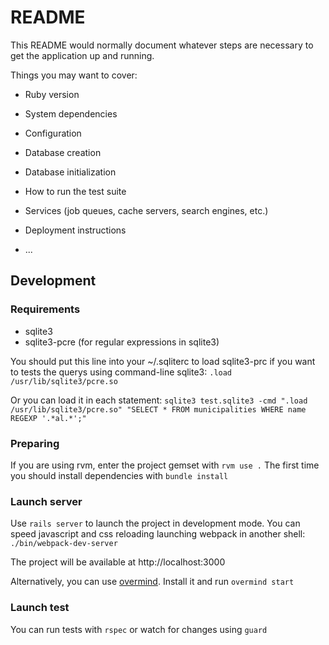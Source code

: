 # README

This README would normally document whatever steps are necessary to get the
application up and running.

Things you may want to cover:

* Ruby version

* System dependencies

* Configuration

* Database creation

* Database initialization

* How to run the test suite

* Services (job queues, cache servers, search engines, etc.)

* Deployment instructions

* ...

## Development

### Requirements
- sqlite3
- sqlite3-pcre (for regular expressions in sqlite3)

You should put this line into your ~/.sqliterc to load sqlite3-prc if you want to tests the querys using command-line sqlite3:
```.load /usr/lib/sqlite3/pcre.so```

Or you can load it in each statement:
```sqlite3 test.sqlite3 -cmd ".load /usr/lib/sqlite3/pcre.so" "SELECT * FROM municipalities WHERE name REGEXP '.*al.*';"```

### Preparing

If you are using rvm, enter the project gemset with ```rvm use .```
The first time you should install dependencies with ```bundle install```

### Launch server

Use ```rails server``` to launch the project in development mode. You can speed javascript and css reloading launching webpack in another shell: ```./bin/webpack-dev-server```

The project will be available at http://localhost:3000

Alternatively, you can use [overmind](https://github.com/DarthSim/overmind). Install it and run ```overmind start```

### Launch test
You can run tests with ```rspec``` or watch for changes using ```guard```

